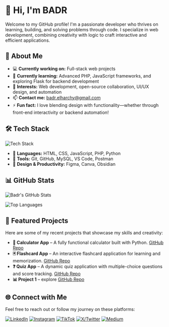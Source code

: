 # 👋 Hi, I'm BADR

Welcome to my GitHub profile! I'm a passionate developer who thrives on learning, building, and solving problems through code. I specialize in web development, combining creativity with logic to craft interactive and efficient applications.

## 🚀 About Me

- 💻 **Currently working on:** Full-stack web projects
- 🌱 **Currently learning:** Advanced PHP, JavaScript frameworks, and exploring Flask for backend development
- 🧠 **Interests:** Web development, open-source collaboration, UI/UX design, and automation
- 📫 **Contact me:** badr.elharchy@gmail.com
- ⚡ **Fun fact:** I love blending design with functionality—whether through front-end interactivity or backend automation!

## 🛠️ Tech Stack

![Tech Stack](https://skillicons.dev/icons?i=html,css,js,php,python,mysql,github,vscode)

- 💼 **Languages:** HTML, CSS, JavaScript, PHP, Python
- 🧰 **Tools:** Git, GitHub, MySQL, VS Code, Postman
- 🎨 **Design & Productivity:** Figma, Canva, Obsidian

## 📊 GitHub Stats

![Badr's GitHub Stats](https://github-readme-stats.vercel.app/api?username=badrDev-01&show_icons=true&theme=tokyonight)

![Top Languages](https://github-readme-stats.vercel.app/api/top-langs/?username=badrDev-01&layout=compact&theme=tokyonight)

## 📂 Featured Projects

Here are some of my recent projects that showcase my skills and creativity:

- **🔢 Calculator App** – A fully functional calculator built with Python. [GitHub Repo](https://github.com/badrDev-01/myProject/tree/main/Calculator)
- **🃏 Flashcard App** – An interactive flashcard application for learning and memorization. [GitHub Repo](https://github.com/badrDev-01/myProject/tree/main/flashCard)
- **❓ Quiz App** – A dynamic quiz application with multiple-choice questions and score tracking. [GitHub Repo](https://github.com/badrDev-01/myProject/tree/main/quizApp)
- **📊 Project 1** – explore [GitHub Repo](https://github.com/badrDev-01/myProject)


## 🌐 Connect with Me

Feel free to reach out or follow my journey on these platforms:

[![LinkedIn](https://img.shields.io/badge/LinkedIn-%230077B5.svg?style=for-the-badge&logo=linkedin&logoColor=white)](https://www.linkedin.com/in/badr-el-harchy-dev10)
[![Instagram](https://img.shields.io/badge/Instagram-E4405F?style=for-the-badge&logo=instagram&logoColor=white)](https://instagram.com/badrdev10)
[![TikTok](https://img.shields.io/badge/TikTok-000000?style=for-the-badge&logo=tiktok&logoColor=white)](https://tiktok.com/@YOUR_USERNAME)
[![X/Twitter](https://img.shields.io/badge/X-000000?style=for-the-badge&logo=twitter&logoColor=white)](https://x.com/YOUR_USERNAME)
[![Medium](https://img.shields.io/badge/Medium-12100E?style=for-the-badge&logo=medium&logoColor=white)](https://medium.com/@YOUR_USERNAME)


